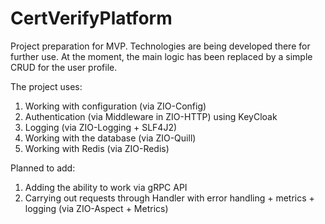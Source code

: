 # CertVerifyPlatform
Project preparation for MVP. Technologies are being developed there for further use.
At the moment, the main logic has been replaced by a simple CRUD for the user profile.

The project uses:
1) Working with configuration (via ZIO-Config)
2) Authentication (via Middleware in ZIO-HTTP) using KeyCloak
3) Logging (via ZIO-Logging + SLF4J2)
4) Working with the database (via ZIO-Quill)
5) Working with Redis (via ZIO-Redis)

Planned to add:
1) Adding the ability to work via gRPC API
2) Carrying out requests through Handler with error handling + metrics + logging (via ZIO-Aspect + Metrics)
